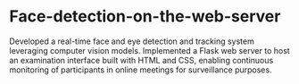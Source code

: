 # Face-detection-on-the-web-server


Developed a real-time face and eye detection and tracking system leveraging computer vision models. Implemented a Flask web server to host an examination interface built with HTML and CSS, enabling continuous monitoring of participants in online meetings for surveillance purposes.
